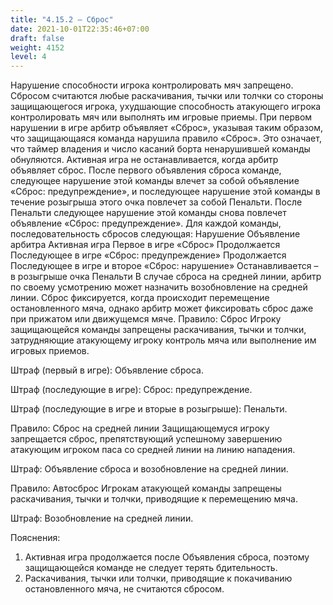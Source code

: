 ```yaml
---
title: "4.15.2 – Сброс"
date: 2021-10-01T22:35:46+07:00
draft: false
weight: 4152
level: 4
---
```


Нарушение способности игрока контролировать мяч запрещено. Сбросом считаются любые
раскачивания, тычки или толчки со стороны защищающегося игрока, ухудшающие способность
атакующего игрока контролировать мяч или выполнять им игровые приемы.
При первом нарушении в игре арбитр объявляет «Сброс», указывая таким образом, что
защищающаяся команда нарушила правило «Сброс». Это означает, что таймер владения и число
касаний борта ненарушившей команды обнуляются. Активная игра не останавливается, когда
арбитр объявляет сброс.
После первого объявления сброса команде, следующее нарушение этой команды влечет за собой
объявление «Сброс: предупреждение», и последующее нарушение этой команды в течение
розыгрыша этого очка повлечет за собой Пенальти. После Пенальти следующее нарушение этой
команды снова повлечет объявление «Сброс: предупреждение».
Для каждой команды, последовательность сбросов следующая:
Нарушение Объявление арбитра Активная игра
Первое в игре «Сброс» Продолжается
Последующее в игре «Сброс: предупреждение» Продолжается
Последующее в игре и второе «Сброс: нарушение» Останавливается –
в розыгрыше очка Пенальти
В случае сброса на средней линии, арбитр по своему усмотрению может назначить возобновление
на средней линии.
Сброс фиксируется, когда происходит перемещение остановленного мяча, однако арбитр может
фиксировать сброс даже при прижатом или движущемся мяче.
Правило: Сброс
Игроку защищающейся команды запрещены раскачивания, тычки и толчки, затрудняющие
атакующему игроку контроль мяча или выполнение им игровых приемов.

Штраф (первый в игре): Объявление сброса.

Штраф (последующие в игре): Сброс: предупреждение.

Штраф (последующие в игре и вторые в розыгрыше): Пенальти.

Правило: Сброс на средней линии
Защищающемуся игроку запрещается сброс, препятствующий успешному завершению атакующим
игроком паса со средней линии на линию нападения.

Штраф: Объявление сброса и возобновление на средней линии.

Правило: Автосброс
Игрокам атакующей команды запрещены раскачивания, тычки и толчки, приводящие к
перемещению мяча.

Штраф: Возобновление на средней линии.

Пояснения:

1. Активная игра продолжается после Объявления сброса, поэтому защищающейся команде
не следует терять бдительность.
2. Раскачивания, тычки или толчки, приводящие к покачиванию остановленного мяча, не
считаются сбросом.
